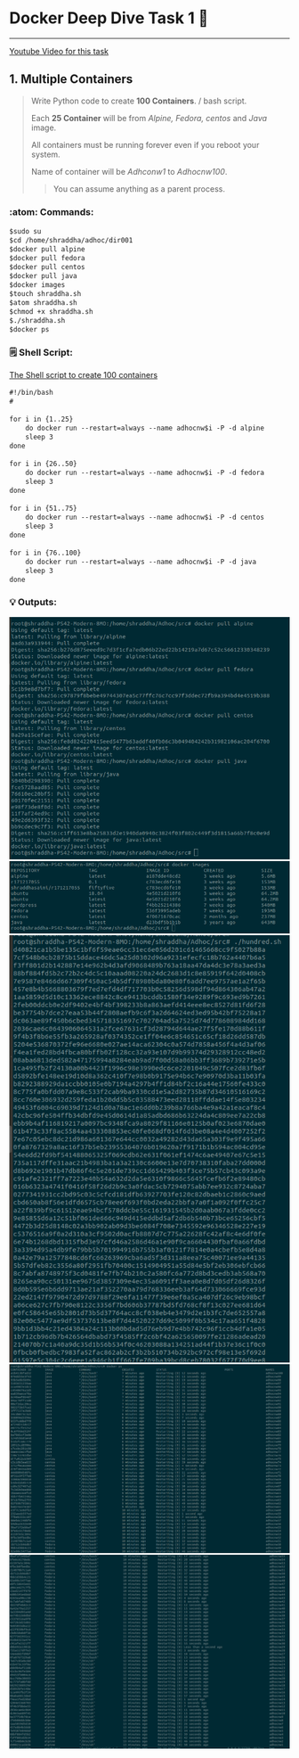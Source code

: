 # Docker Deep Dive Task 1 :whale:
------
[Youtube Video for this task](https://www.youtube.com/watch?v=oxxAqV1p1Ew)
## 1. Multiple Containers
> Write Python code to create **100 Containers**. / bash script.
>
> Each **25 Container** will be from *Alpine, Fedora, centos* and *Java* image.
>
> All containers must be running forever even if you reboot your system.
>
> Name of container will be *Adhconw1* to *Adhocnw100*.
>
>> You can assume anything as a parent process.
>

### :atom: Commands:

```
$sudo su
$cd /home/shraddha/adhoc/dir001
$docker pull alpine
$docker pull fedora
$docker pull centos
$docker pull java
$docker images
$touch shraddha.sh
$atom shraddha.sh 
$chmod +x shraddha.sh
$./shraddha.sh
$docker ps
```
### :spiral_notepad: Shell Script:

[The Shell script to create 100 containers](https://github.com/Shraddhasaini/Adhoc/blob/master/src/hundred.sh)

```shell
#!/bin/bash
#

for i in {1..25}
    do docker run --restart=always --name adhocnw$i -P -d alpine
    sleep 3
done

for i in {26..50}
    do docker run --restart=always --name adhocnw$i -P -d fedora
    sleep 3
done

for i in {51..75}
    do docker run --restart=always --name adhocnw$i -P -d centos
    sleep 3
done

for i in {76..100}
    do docker run --restart=always --name adhocnw$i -P -d java
    sleep 3
done
```
### :bulb: Outputs:
![Output](Images/DD1.1.png)
![Output](Images/DD1.2.png)
![Output](Images/DD1.3.png)
![Output](Images/DD1.4.png)
![Output](Images/DD1.5.png)
